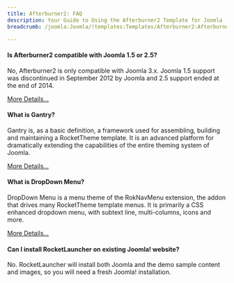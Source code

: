 ```yaml
---
title: Afterburner2: FAQ
description: Your Guide to Using the Afterburner2 Template for Joomla
breadcrumb: /joomla:Joomla/!templates:Templates/Afterburner2:Afterburner2

---
```


#### Is Afterburner2 compatible with Joomla 1.5 or 2.5?

No, Afterburner2 is only compatible with Joomla 3.x. Joomla 1.5 support was discontinued in September 2012 by Joomla and 2.5 support ended at the end of 2014.

[More Details...][compatibility]

#### What is Gantry?

Gantry is, as a basic definition, a framework used for assembling, building and maintaining a RocketTheme template. It is an advanced platform for dramatically extending the capabilities of the entire theming system of Joomla.

[More Details...][gantry]

#### What is DropDown Menu?

DropDown Menu is a menu theme of the RokNavMenu extension, the addon that drives many RocketTheme template menus. It is primarily a CSS enhanced dropdown menu, with subtext line, multi-columns, icons and more.

[More Details...][dropdown]

#### Can I install RocketLauncher on existing Joomla! website?

No. RocketLauncher will install both Joomla and the demo sample content and images, so you will need a fresh Joomla! installation.

[compatibility]: http://www.rockettheme.com/joomla-templates/compatibility-matrix
[gantry]: http://gantry.org/
[dropdown]: http://demo.rockettheme.com/joomla-templates/afterburner2/features/menu-options